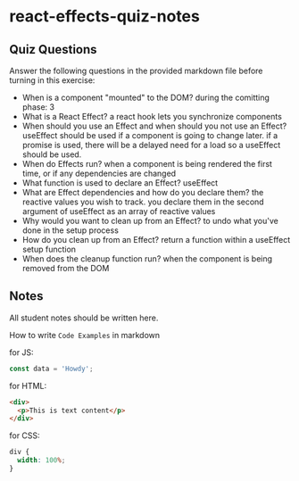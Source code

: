 # react-effects-quiz-notes

## Quiz Questions

Answer the following questions in the provided markdown file before turning in this exercise:

- When is a component "mounted" to the DOM?
  during the comitting phase: 3
- What is a React Effect?
  a react hook lets you synchronize components
- When should you use an Effect and when should you not use an Effect?
  useEffect should be used if a component is going to change later. if a promise is used, there will be a delayed need for a load so a useEffect should be used.
- When do Effects run?
  when a component is being rendered the first time, or if any dependencies are changed
- What function is used to declare an Effect?
  useEffect
- What are Effect dependencies and how do you declare them?
  the reactive values you wish to track. you declare them in the second argument of useEffect as an array of reactive values
- Why would you want to clean up from an Effect?
  to undo what you've done in the setup process
- How do you clean up from an Effect?
  return a function within a useEffect setup function
- When does the cleanup function run?
  when the component is being removed from the DOM

## Notes

All student notes should be written here.

How to write `Code Examples` in markdown

for JS:

```javascript
const data = 'Howdy';
```

for HTML:

```html
<div>
  <p>This is text content</p>
</div>
```

for CSS:

```css
div {
  width: 100%;
}
```
